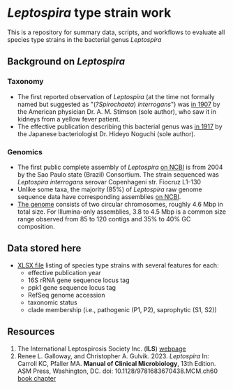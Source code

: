 # _Leptospira_ type strain work
This is a repository for summary data, scripts, and workflows to evaluate all species type strains in the bacterial genus _Leptospira_

## Background on _Leptospira_
### Taxonomy
- The first reported observation of _Leptospira_ (at the time not formally named but suggested as "(_?Spirochaeta_) _interrogans_") was [in 1907](https://doi.org/10.2307%2F4559008) by the American physician Dr. A. M. Stimson (sole author), who saw it in kidneys from a yellow fever patient.
- The effective publication describing this bacterial genus was [in 1917](https://pubmed.ncbi.nlm.nih.gov/19868121/) by the Japanese bacteriologist Dr. Hideyo Noguchi (sole author).

### Genomics
- The first public complete assembly of _Leptospira_ [on NCBI](https://www.ncbi.nlm.nih.gov/datasets/genome/GCF_000007685.1/) is from 2004 by the Sao Paulo state (Brazil) Consortium. The strain sequenced was _Leptospira interrogans_ serovar Copenhageni str. Fiocruz L1-130
- Unlike some taxa, the majority  (85%) of _Leptospira_ raw genome sequence data have corresponding assemblies [on NCBI](https://www.ncbi.nlm.nih.gov/Taxonomy/Browser/wwwtax.cgi?mode=Info&id=171&lvl=3&lin=f&keep=1&srchmode=1&unlock).
- [The genome]() consists of two circular chromosomes, roughly 4.6 Mbp in total size. For Illumina-only assemblies, 3.8 to 4.5 Mbp is a common size range observed from 85 to 120 contigs and 35% to 40% GC composition.

## Data stored here
- [XLSX file](https://github.com/bacterial-genomics/leptospira_type_strains/blob/main/type-strain-info/List%20of%20approved%20Leptospiraceae%20species.xlsx) listing of species type strains with several features for each:
    - effective publication year
    - 16S rRNA gene sequence locus tag
    - ppk1 gene sequence locus tag
    - RefSeq genome accession
    - taxonomic status
    - clade membership (i.e., pathogenic (P1, P2), saprophytic (S1, S2))

## Resources
1. The International Leptospirosis Society Inc. (**ILS**) [webpage](https://leptosociety.org/about/)
1. Renee L. Galloway, and Christopher A. Gulvik. 2023. _Leptospira_ In: Carroll KC, Pfaller MA. **Manual of Clinical Microbiology**, 13th Edition. ASM Press, Washington, DC. doi: 10.1128/9781683670438.MCM.ch60 [book chapter](https://clinmicronow.org/doi/10.1128/9781683670438.MCM.ch60_8)
